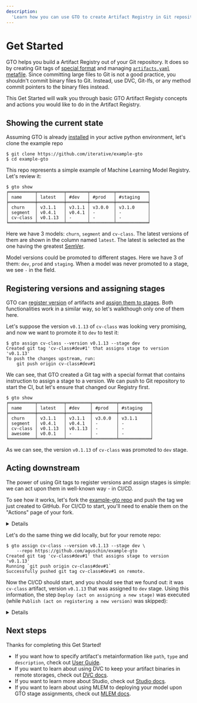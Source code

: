 ```yaml
---
description:
  'Learn how you can use GTO to create Artifact Registry in Git repository'
---
```


# Get Started

GTO helps you build a Artifact Registry out of your Git repository. It does so
by creating Git tags of [special format](/doc/gto/user-guide) and managing
[`artifacts.yaml` metafile](/doc/gto/user-guide). Since committing large files
to Git is not a good practice, you shouldn't commit binary files to Git.
Instead, use DVC, Git-lfs, or any method commit pointers to the binary files
instead.

This Get Started will walk you through basic GTO Artifact Registy concepts and
actions you would like to do in the Artifact Registry.

## Showing the current state

Assuming GTO is already [installed](/doc/gto/install) in your active python
environment, let's clone the example repo

```cli
$ git clone https://github.com/iterative/example-gto
$ cd example-gto
```

This repo represents a simple example of Machine Learning Model Registry. Let's
review it:

```cli
$ gto show
╒══════════╤══════════╤════════╤═════════╤════════════╕
│ name     │ latest   │ #dev   │ #prod   │ #staging   │
╞══════════╪══════════╪════════╪═════════╪════════════╡
│ churn    │ v3.1.1   │ v3.1.1 │ v3.0.0  │ v3.1.0     │
│ segment  │ v0.4.1   │ v0.4.1 │ -       │ -          │
│ cv-class │ v0.1.13  │ -      │ -       │ -          │
╘══════════╧══════════╧════════╧═════════╧════════════╛
```

Here we have 3 models: `churn`, `segment` and `cv-class`. The latest versions of
them are shown in the column named `latest`. The latest is selected as the one
having the greatest [SemVer](https://semver.org).

Model versions could be promoted to different stages. Here we have 3 of them:
`dev`, `prod` and `staging`. When a model was never promoted to a stage, we see
`-` in the field.

## Registering versions and assigning stages

GTO can [register version](/doc/gto/command-reference/register) of artifacts and
[assign them to stages](/doc/gto/command-reference/assign). Both functionalities
work in a similar way, so let's walkthough only one of them here.

Let's suppose the version `v0.1.13` of `cv-class` was looking very promising,
and now we want to promote it to `dev` to test it:

```cli
$ gto assign cv-class --version v0.1.13 --stage dev
Created git tag 'cv-class#dev#1' that assigns stage to version 'v0.1.13'
To push the changes upstream, run:
    git push origin cv-class#dev#1
```

We can see, that GTO created a Git tag with a special format that contains
instruction to assign a stage to a version. We can push to Git repository to
start the CI, but let's ensure that changed our Registry first.

```cli
$ gto show
╒══════════╤══════════╤═════════╤═════════╤════════════╕
│ name     │ latest   │ #dev    │ #prod   │ #staging   │
╞══════════╪══════════╪═════════╪═════════╪════════════╡
│ churn    │ v3.1.1   │ v3.1.1  │ v3.0.0  │ v3.1.1     │
│ segment  │ v0.4.1   │ v0.4.1  │ -       │ -          │
│ cv-class │ v0.1.13  │ v0.1.13 │ -       │ -          │
│ awesome  │ v0.0.1   │ -       │ -       │ -          │
╘══════════╧══════════╧═════════╧═════════╧════════════╛
```

As we can see, the version `v0.1.13` of `cv-class` was promoted to `dev` stage.

## Acting downstream

The power of using Git tags to register versions and assign stages is simple: we
can act upon them in well-known way - in CI/CD.

To see how it works, let's fork the
[example-gto repo](https://github.com/iterative/example-gto) and push the tag we
just created to GitHub. For CI/CD to start, you'll need to enable them on the
"Actions" page of your fork.

<details>

### Step-by-step instruction

will be here

</details>

Let's do the same thing we did locally, but for your remote repo:

```cli
$ gto assign cv-class --version v0.1.13 --stage dev \
    --repo https://github.com/aguschin/example-gto
Created git tag 'cv-class#dev#1' that assigns stage to version 'v0.1.13'
Running `git push origin cv-class#dev#1`
Successfully pushed git tag cv-class#dev#1 on remote.
```

Now the CI/CD should start, and you should see that we found out: it was
`cv-class` artifact, version `v0.1.13` that was assigned to `dev` stage. Using
this information, the step `Deploy (act on assigning a new stage)` was executed
(while `Publish (act on registering a new version)` was skipped):

<details>

### CI/CD execution example

screenshot goes here

</details>

## Next steps

Thanks for completing this Get Started!

- If you want how to specify artifact's metainformation like `path`, `type` and
  `description`, check out [User Guide](/doc/gto/user-guide).
- If you want to learn about using DVC to keep your artifact binaries in remote
  storages, check out [DVC docs](https://dvc.org/doc).
- If you want to learn more about Studio, check out
  [Studio docs](https://dvc.org/doc/studio).
- If you want to learn about using MLEM to deploying your model upon GTO stage
  assignments, check out [MLEM docs](/doc/).

<!-- Adding a new artifact

We just saw how to commit a new ML model to the repo. It's saved under
`models/awesome.pkl`. Let's register the very first version of it.

```cli
$ gto register awesome
Created git tag 'awesome@v0.0.1' that registers version
To push the changes upstream, run:
    git push origin awesome@v0.0.1
```

Nice! Let's see the registry state now:

```cli
$ gto show
╒══════════╤══════════╤════════╤═════════╤════════════╕
│ name     │ latest   │ #dev   │ #prod   │ #staging   │
╞══════════╪══════════╪════════╪═════════╪════════════╡
│ churn    │ v3.1.1   │ v3.1.1 │ v3.0.0  │ v3.1.0     │
│ segment  │ v0.4.1   │ v0.4.1 │ -       │ -          │
│ cv-class │ v0.1.13  │ -      │ -       │ -          │
│ awesome  │ v0.0.1   │ -      │ -       │ -          │
╘══════════╧══════════╧════════╧═════════╧════════════╛
``` -->

